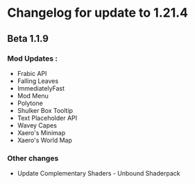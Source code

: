 # Changelog for update to 1.21.4

## Beta 1.1.9

### Mod Updates :
- Frabic API
- Falling Leaves
- ImmediatelyFast
- Mod Menu
- Polytone
- Shulker Box Tooltip
- Text Placeholder API
- Wavey Capes
- Xaero's Minimap
- Xaero's World Map

### Other changes
- Update Complementary Shaders - Unbound Shaderpack
